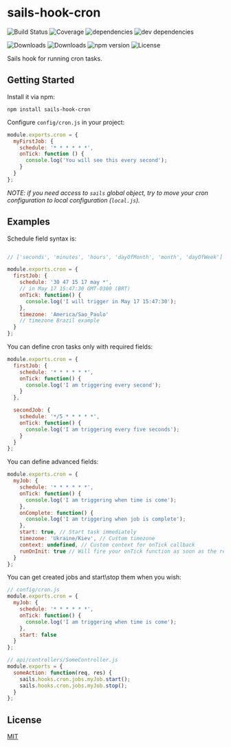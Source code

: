 # sails-hook-cron

![Build Status](https://img.shields.io/travis/ghaiklor/sails-hook-cron.svg)
![Coverage](https://img.shields.io/coveralls/ghaiklor/sails-hook-cron.svg)
![dependencies](https://img.shields.io/david/ghaiklor/sails-hook-cron.svg)
![dev dependencies](https://img.shields.io/david/dev/ghaiklor/sails-hook-cron.svg)

![Downloads](https://img.shields.io/npm/dm/sails-hook-cron.svg)
![Downloads](https://img.shields.io/npm/dt/sails-hook-cron.svg)
![npm version](https://img.shields.io/npm/v/sails-hook-cron.svg)
![License](https://img.shields.io/npm/l/sails-hook-cron.svg)

Sails hook for running cron tasks.

## Getting Started

Install it via npm:

```shell
npm install sails-hook-cron
```

Configure `config/cron.js` in your project:

```javascript
module.exports.cron = {
  myFirstJob: {
    schedule: '* * * * * *',
    onTick: function () {
      console.log('You will see this every second');
    }
  }
};
```

_NOTE: if you need access to `sails` global object, try to move your cron configuration to local configuration (`local.js`)._

## Examples

Schedule field syntax is:

```javascript

// ['seconds', 'minutes', 'hours', 'dayOfMonth', 'month', 'dayOfWeek']

module.exports.cron = {
  firstJob: {
    schedule: '30 47 15 17 may *',
    // in May 17 15:47:30 GMT-0300 (BRT)
    onTick: function() {
      console.log('I will trigger in May 17 15:47:30');
    },
    timezone: 'America/Sao_Paulo'
    // timezone Brazil example
  }
};
```

You can define cron tasks only with required fields:

```javascript
module.exports.cron = {
  firstJob: {
    schedule: '* * * * * *',
    onTick: function() {
      console.log('I am triggering every second');
    }
  },

  secondJob: {
    schedule: '*/5 * * * * *',
    onTick: function() {
      console.log('I am triggering every five seconds');
    }
  }
};
```

You can define advanced fields:

```javascript
module.exports.cron = {
  myJob: {
    schedule: '* * * * * *',
    onTick: function() {
      console.log('I am triggering when time is come');
    },
    onComplete: function() {
      console.log('I am triggering when job is complete');
    },
    start: true, // Start task immediately
    timezone: 'Ukraine/Kiev', // Custom timezone
    context: undefined, // Custom context for onTick callback
    runOnInit: true // Will fire your onTick function as soon as the request initialization has happened.
  }
};
```

You can get created jobs and start\stop them when you wish:

```javascript
// config/cron.js
module.exports.cron = {
  myJob: {
    schedule: '* * * * * *',
    onTick: function() {
      console.log('I am triggering when time is come');
    },
    start: false
  }
};

// api/controllers/SomeController.js
module.exports = {
  someAction: function(req, res) {
    sails.hooks.cron.jobs.myJob.start();
    sails.hooks.cron.jobs.myJob.stop();
  }
};
```

## License

[MIT](./LICENSE)

